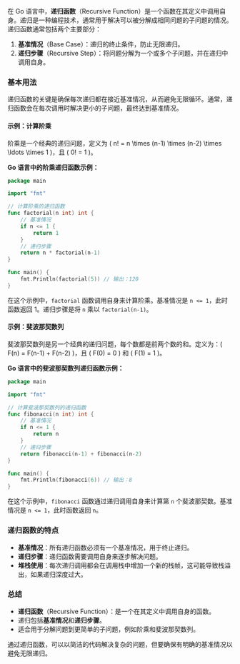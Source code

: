 在 Go 语言中，**递归函数**（Recursive Function）是一个函数在其定义中调用自身。递归是一种编程技术，通常用于解决可以被分解成相同问题的子问题的情况。递归函数通常包括两个主要部分：

1. **基准情况**（Base Case）：递归的终止条件，防止无限递归。
2. **递归步骤**（Recursive Step）：将问题分解为一个或多个子问题，并在递归中调用自身。

### 基本用法

递归函数的关键是确保每次递归都在接近基准情况，从而避免无限循环。通常，递归函数会在每次调用时解决更小的子问题，最终达到基准情况。

#### 示例：计算阶乘

阶乘是一个经典的递归问题，定义为 \( n! = n \times (n-1) \times (n-2) \times \ldots \times 1 \)，且 \( 0! = 1 \)。

**Go 语言中的阶乘递归函数示例：**

```go
package main

import "fmt"

// 计算阶乘的递归函数
func factorial(n int) int {
    // 基准情况
    if n <= 1 {
        return 1
    }
    // 递归步骤
    return n * factorial(n-1)
}

func main() {
    fmt.Println(factorial(5)) // 输出：120
}
```

在这个示例中，`factorial` 函数调用自身来计算阶乘。基准情况是 `n <= 1`，此时函数返回 1。递归步骤是将 `n` 乘以 `factorial(n-1)`。

#### 示例：斐波那契数列

斐波那契数列是另一个经典的递归问题，每个数都是前两个数的和。定义为：\( F(n) = F(n-1) + F(n-2) \)，且 \( F(0) = 0 \) 和 \( F(1) = 1 \)。

**Go 语言中的斐波那契数列递归函数示例：**

```go
package main

import "fmt"

// 计算斐波那契数列的递归函数
func fibonacci(n int) int {
    // 基准情况
    if n <= 1 {
        return n
    }
    // 递归步骤
    return fibonacci(n-1) + fibonacci(n-2)
}

func main() {
    fmt.Println(fibonacci(6)) // 输出：8
}
```

在这个示例中，`fibonacci` 函数通过递归调用自身来计算第 `n` 个斐波那契数。基准情况是 `n <= 1`，此时函数返回 `n`。

### 递归函数的特点

- **基准情况**：所有递归函数必须有一个基准情况，用于终止递归。
- **递归步骤**：递归函数需要调用自身来逐步解决问题。
- **堆栈使用**：每次递归调用都会在调用栈中增加一个新的栈帧，这可能导致栈溢出，如果递归深度过大。

### 总结

- **递归函数**（Recursive Function）：是一个在其定义中调用自身的函数。
- 递归包括**基准情况**和**递归步骤**。
- 适合用于分解问题到更简单的子问题，例如阶乘和斐波那契数列。

通过递归函数，可以以简洁的代码解决复杂的问题，但要确保有明确的基准情况以避免无限递归。